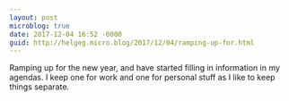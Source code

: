 ```yaml
---
layout: post
microblog: true
date: 2017-12-04 16:52 -0000
guid: http://helgeg.micro.blog/2017/12/04/ramping-up-for.html
---
```

Ramping up for the new year, and have started filling in information in my agendas. I keep one for work and one for personal stuff as I like to keep things separate. 
